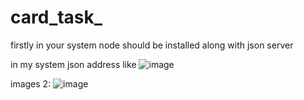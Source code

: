 # card_task_

firstly in your system node should be installed along with json server

in my system json address like ![image](https://github.com/DhruvBhatheja/card_task_/assets/70469942/bd39f0c2-bd57-4004-8e7f-f9d7d90797b3)

images 2:
![image](https://github.com/DhruvBhatheja/card_task_/assets/70469942/9a31352f-7657-45fa-b686-6379a6de98dd)



